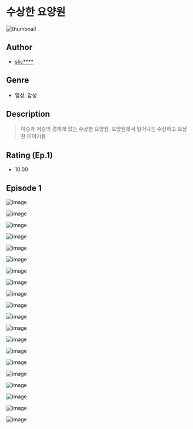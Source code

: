 # 수상한 요양원
![thumbnail](https://image-comic.pstatic.net/user_contents_data/challenge_comic/2023/05/25/upload_7075778679173177906_480x623.jpeg)

## Author
- [slic****](https://comic.naver.com/artistTitle?id=367139)

## Genre
- 일상, 감성

## Description
> 이승과 저승의 경계에 있는 수상한 요양원. 요양원에서 일어나는 수상하고 요상한 이야기들


## Rating (Ep.1)
- 10.00

## Episode 1
![image](https://image-comic.pstatic.net/user_contents_data/challenge_comic/2023/05/25/367139/upload_4134921702208450617.jpeg)

![image](https://image-comic.pstatic.net/user_contents_data/challenge_comic/2023/05/25/367139/upload_3617853089100423988.jpeg)

![image](https://image-comic.pstatic.net/user_contents_data/challenge_comic/2023/05/25/367139/upload_7003995942285436470.jpeg)

![image](https://image-comic.pstatic.net/user_contents_data/challenge_comic/2023/05/25/367139/upload_3474864904030467120.jpeg)

![image](https://image-comic.pstatic.net/user_contents_data/challenge_comic/2023/05/25/367139/upload_7219612392154882917.jpeg)

![image](https://image-comic.pstatic.net/user_contents_data/challenge_comic/2023/05/25/367139/upload_7293914279272592176.jpeg)

![image](https://image-comic.pstatic.net/user_contents_data/challenge_comic/2023/05/25/367139/upload_4134697414772208485.jpeg)

![image](https://image-comic.pstatic.net/user_contents_data/challenge_comic/2023/05/25/367139/upload_3906420993172780592.jpeg)

![image](https://image-comic.pstatic.net/user_contents_data/challenge_comic/2023/05/25/367139/upload_3761973765319582561.jpeg)

![image](https://image-comic.pstatic.net/user_contents_data/challenge_comic/2023/05/25/367139/upload_3618700786104611684.jpeg)

![image](https://image-comic.pstatic.net/user_contents_data/challenge_comic/2023/05/25/367139/upload_3991086717869634357.jpeg)

![image](https://image-comic.pstatic.net/user_contents_data/challenge_comic/2023/05/25/367139/upload_3904729957157790262.jpeg)

![image](https://image-comic.pstatic.net/user_contents_data/challenge_comic/2023/05/25/367139/upload_3474358222426879331.jpeg)

![image](https://image-comic.pstatic.net/user_contents_data/challenge_comic/2023/05/25/367139/upload_7364339974683244857.jpeg)

![image](https://image-comic.pstatic.net/user_contents_data/challenge_comic/2023/05/25/367139/upload_7089566533423686960.jpeg)

![image](https://image-comic.pstatic.net/user_contents_data/challenge_comic/2023/05/25/367139/upload_7365695891533030452.jpeg)

![image](https://image-comic.pstatic.net/user_contents_data/challenge_comic/2023/05/25/367139/upload_4063763332605490996.jpeg)

![image](https://image-comic.pstatic.net/user_contents_data/challenge_comic/2023/05/25/367139/upload_7076053552681006692.jpeg)

![image](https://image-comic.pstatic.net/user_contents_data/challenge_comic/2023/05/25/367139/upload_3689631406444077620.jpeg)

![image](https://image-comic.pstatic.net/user_contents_data/challenge_comic/2023/05/25/367139/upload_3546356253824672304.jpeg)
